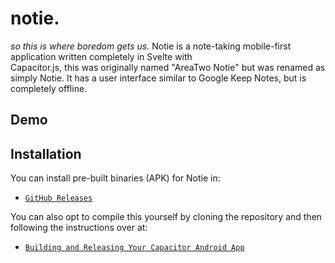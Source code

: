 # notie.

*so this is where boredom gets us.* Notie is a note-taking mobile-first application written completely in Svelte with  
Capacitor.js, this was originally named "AreaTwo Notie" but was renamed as simply Notie. It has a user interface similar 
to Google Keep Notes, but is completely offline.

## Demo
<!-- TODO -->

## Installation

You can install pre-built binaries (APK) for Notie in:
- [`GitHub Releases`](https://github.com/ShindouMihou/notie/releases)

You can also opt to compile this yourself by cloning the repository and then following the instructions over at:
- [`Building and Releasing Your Capacitor Android App`](https://ionic.io/blog/building-and-releasing-your-capacitor-android-app)
